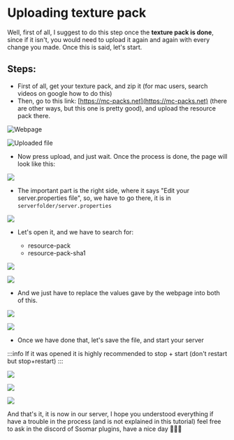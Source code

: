 # Uploading texture pack

Well, first of all, I suggest to do this step once the **texture pack is done**, since if it isn't, you would need to upload it again and again with every change you made. Once this is said, let's start.

## Steps:

* First of all, get your texture pack, and zip it (for mac users, search videos on google how to do this)
* Then, go to this link: [https://mc-packs.net](https://mc-packs.net) (there are other ways, but this one is pretty good), and upload the resource pack there.

![Webpage](<..//img/image (229).png>)

![Uploaded file](<..//img/image (157).png>)

* Now press upload, and just wait. Once the process is done, the page will look like this:

![](<..//img/image (306).png>)

* The important part is the right side, where it says "Edit your server.properties file", so, we have to go there, it is in `serverfolder/server.properties`

![](<..//img/image (234).png>)

*   Let's open it, and we have to search for:

    * resource-pack
    * resource-pack-sha1

![](<..//img/image (274).png>)

![](<..//img/image (137).png>)

* And we just have to replace the values gave by the webpage into both of this.

![](<..//img/image (82).png>)

![](<..//img/image (335).png>)

* Once we have done that, let's save the file, and start your server

:::info
If it was opened it is highly recommended to stop + start (don't restart but stop+restart)
:::

![](<..//img/image (171).png>)

![](<..//img/image (136).png>)

![](<..//img/image (242).png>)

And that's it, it is now in our server, I hope you understood everything if have a trouble in the process (and is not explained in this tutorial) feel free to ask in the discord of Ssomar plugins, have a nice day 🥳🥳🥳
